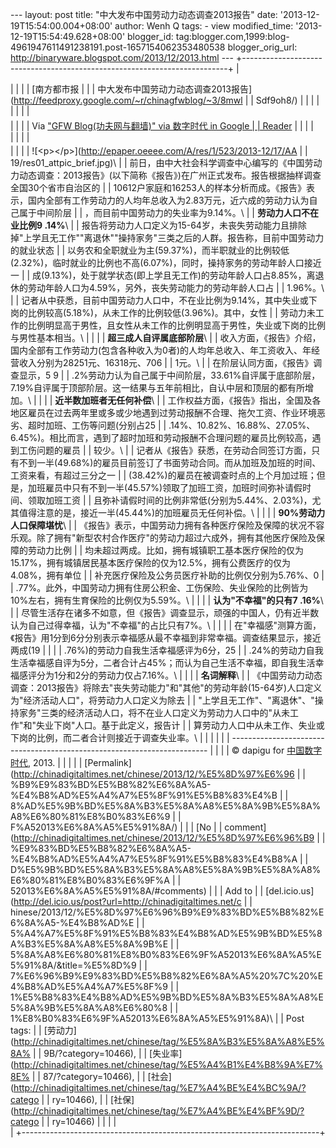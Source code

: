 --- layout: post title: "中大发布中国劳动力动态调查2013报告" date:
'2013-12-19T15:54:00.004+08:00' author: Wenh Q tags: - view
modified\_time: '2013-12-19T15:54:49.628+08:00' blogger\_id:
tag:blogger.com,1999:blog-4961947611491238191.post-1657154062353480538
blogger\_orig\_url: http://binaryware.blogspot.com/2013/12/2013.html ---
+--------------------------------------------------------------------------+
| <div>                                                                    |
|                                                                          |
| [南方都市报 |                                                            |
| 中大发布中国劳动力动态调查2013报告](http://feedproxy.google.com/~r/chinagfwblog/~3/8mwl |
| Sdf9oh8/)                                                                |
|                                                                          |
| </div>                                                                   |
|                                                                          |
| <div style="margin-top: 5px;">                                           |
|                                                                          |
| Via ["GFW Blog(功夫网与翻墙)" via 数字时代 in Google                     |
| Reader](https://www.blogger.com/blogger.g?blogID=4961947611491238191)    |
|                                                                          |
| </div>                                                                   |
|                                                                          |
| <div style="font-size: 14px; margin-top: 5px;">                          |
|                                                                          |
| ![&lt;p&gt;&lt;/p&gt;](http://epaper.oeeee.com/A/res/1/523/2013-12/17/AA |
| 19/res01_attpic_brief.jpg)\                                              |
| 前日，由中大社会科学调查中心编写的《中国劳动力动态调查：2013报告》(以下简称《报告》)在广州正式发布。报告根据抽样调查全国30个省市自治区的 |
| 10612户家庭和16253人的样本分析而成。《报告》表示，国内全部有工作劳动力的人均年总收入为2.83万元，近六成的劳动力认为自己属于中间阶层 |
| ，而目前中国劳动力的失业率为9.14%。\                                     |
| **劳动力人口不在业比例9 .14%**\                                          |
| 报告将劳动力人口定义为15-64岁，未丧失劳动能力且排除掉"上学且无工作""离退休""操持家务"三类之后的人群。报告称，目前中国劳动力的就业状态 |
| 以务农和全职就业为主(59.37%)，而半职就业的比例较低(2.32%)，临时就业的比例也不高(6.07%)，同时，操持家务的劳动年龄人口接近一 |
| 成(9.13%)，处于就学状态(即上学且无工作)的劳动年龄人口占8.85%，离退休的劳动年龄人口为4.59%，另外，丧失劳动能力的劳动年龄人口占 |
| 1.96%。\                                                                 |
| 记者从中获悉，目前中国劳动力人口中，不在业比例为9.14%，其中失业或下岗的比例较高(5.18%)，从未工作的比例较低(3.96%)。其中，女性 |
| 劳动力未工作的比例明显高于男性，且女性从未工作的比例明显高于男性，失业或下岗的比例与男性基本相当。\ |
|                                                                          |
| **超三成人自评属底部阶层**\                                              |
| 收入方面，《报告》介绍，国内全部有工作劳动力(包含各种收入为0者)的人均年总收入、年工资收入、年经营收入分别为28251元、16318元、706 |
| 1元。\                                                                   |
| 在阶层认同方面，《报告》调查显示，5 9                                    |
| .2%劳动力认为自己属于中间阶层，33.61%自评属于底部阶层，7.19%自评属于顶部阶层。这一结果与五年前相比，自认中层和顶层的都有所增加。\ |
|                                                                          |
| **近半数加班者无任何补偿**\                                              |
| 工作权益方面，《报告》指出，全国及各地区雇员在过去两年里或多或少地遇到过劳动报酬不合理、拖欠工资、作业环境恶劣、超时加班、工伤等问题(分别占25 |
| .14%、10.82%、16.88%、27.05%、6.45%)。相比而言，遇到了超时加班和劳动报酬不合理问题的雇员比例较高，遇到工伤问题的雇员 |
| 较少。\                                                                  |
| 记者从《报告》获悉，在劳动合同签订方面，只有不到一半(49.68%)的雇员目前签订了书面劳动合同。而从加班及加班的时间、工资来看，有超过三分之一 |
| (38.42%)的雇员在被调查时点的上个月加过班；但是，加班雇员中只有不到一半(45.57%)领取了加班工资，加班时间弥补请假时间、领取加班工资 |
| 且弥补请假时间的比例非常低(分别为5.44%、2.03%)，尤其值得注意的是，接近一半(45.44%)的加班雇员无任何补偿。\ |
|                                                                          |
| **90%劳动力人口保障堪忧**\                                               |
| 《报告》表示，中国劳动力拥有各种医疗保险及保障的状况不容乐观。除了拥有"新型农村合作医疗"的劳动力超过六成外，拥有其他医疗保险及保障的劳动力比例 |
| 均未超过两成。比如，拥有城镇职工基本医疗保险的仅为15.17%，拥有城镇居民基本医疗保险的仅为12.5%，拥有公费医疗的仅为4.08%，拥有单位 |
| 补充医疗保险及公务员医疗补助的比例仅分别为5.76%、0                       |
| .77%。此外，中国劳动力拥有住房公积金、工伤保险、失业保险的比例皆为10%左右，拥有生育保险的比例仅为5.59%。\ |
|                                                                          |
| **认为"不幸福"的只有7 .16%**\                                            |
| 尽管生活存在诸多不如意，但《报告》调查显示，顽强的中国人，仍有近半数认为自己过得幸福，认为"不幸福"的占比只有7%。\ |
|                                                                          |
| 在"幸福感"测算方面，《报告》用1分到6分分别表示幸福感从最不幸福到非常幸福。调查结果显示，接近两成(19 |
|                                                                          |
| .76%)的劳动力自我生活幸福感评为6分，25                                   |
| .24%的劳动力自我生活幸福感自评为5分，二者合计占45%；而认为自己生活不幸福，即自我生活幸福感评分为1分和2分的劳动力仅占7.16%。\ |
|                                                                          |
| **名词解释**\                                                            |
| 《中国劳动力动态调查：2013报告》将除去"丧失劳动能力"和"其他"的劳动年龄(15-64岁)人口定义为"经济活动人口"，将劳动力人口定义为除去 |
| "上学且无工作"、"离退休"、"操持家务"三类的经济活动人口，将不在业人口定义为劳动力人口中的"从未工作"和"失业下岗"人口。基于此定义，报告计 |
| 算劳动力人口中从未工作、失业或下岗的比例，而二者合计则接近于调查失业率。\ |
|                                                                          |
|                                                                          |
| ------------------------------------------------------------------------ |
|                                                                          |
| © dapigu for [中国数字时代](http://chinadigitaltimes.net/chinese), 2013. |
| |                                                                        |
| [Permalink](http://chinadigitaltimes.net/chinese/2013/12/%E5%8D%97%E6%96 |
| %B9%E9%83%BD%E5%B8%82%E6%8A%A5-%E4%B8%AD%E5%A4%A7%E5%8F%91%E5%B8%83%E4%B |
| 8%AD%E5%9B%BD%E5%8A%B3%E5%8A%A8%E5%8A%9B%E5%8A%A8%E6%80%81%E8%B0%83%E6%9 |
| F%A52013%E6%8A%A5%E5%91%8A/)                                             |
| | [No                                                                    |
| comment](http://chinadigitaltimes.net/chinese/2013/12/%E5%8D%97%E6%96%B9 |
| %E9%83%BD%E5%B8%82%E6%8A%A5-%E4%B8%AD%E5%A4%A7%E5%8F%91%E5%B8%83%E4%B8%A |
| D%E5%9B%BD%E5%8A%B3%E5%8A%A8%E5%8A%9B%E5%8A%A8%E6%80%81%E8%B0%83%E6%9F%A |
| 52013%E6%8A%A5%E5%91%8A/#comments)                                       |
| | Add to                                                                 |
| [del.icio.us](http://del.icio.us/post?url=http://chinadigitaltimes.net/c |
| hinese/2013/12/%E5%8D%97%E6%96%B9%E9%83%BD%E5%B8%82%E6%8A%A5-%E4%B8%AD%E |
| 5%A4%A7%E5%8F%91%E5%B8%83%E4%B8%AD%E5%9B%BD%E5%8A%B3%E5%8A%A8%E5%8A%9B%E |
| 5%8A%A8%E6%80%81%E8%B0%83%E6%9F%A52013%E6%8A%A5%E5%91%8A/&title=%E5%8D%9 |
| 7%E6%96%B9%E9%83%BD%E5%B8%82%E6%8A%A5%20%7C%20%E4%B8%AD%E5%A4%A7%E5%8F%9 |
| 1%E5%B8%83%E4%B8%AD%E5%9B%BD%E5%8A%B3%E5%8A%A8%E5%8A%9B%E5%8A%A8%E6%80%8 |
| 1%E8%B0%83%E6%9F%A52013%E6%8A%A5%E5%91%8A)\                              |
| Post tags:                                                               |
| [劳动力](http://chinadigitaltimes.net/chinese/tag/%E5%8A%B3%E5%8A%A8%E5%8A% |
| 9B/?category=10466),                                                     |
| [失业率](http://chinadigitaltimes.net/chinese/tag/%E5%A4%B1%E4%B8%9A%E7%8E% |
| 87/?category=10466),                                                     |
| [社会](http://chinadigitaltimes.net/chinese/tag/%E7%A4%BE%E4%BC%9A/?catego |
| ry=10466),                                                               |
| [社保](http://chinadigitaltimes.net/chinese/tag/%E7%A4%BE%E4%BF%9D/?catego |
| ry=10466)                                                                |
|                                                                          |
| </div>                                                                   |
+--------------------------------------------------------------------------+


